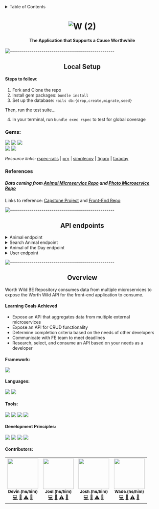 <details close="close">
  <summary>Table of Contents</summary>
  <ol>
    <li>
      <a href="#local-setup">Getting Started</a>
      <ul>
        <li><a href="#local-setup">Set Up</a></li>
        <li><a href="#gems">Gems</a></li>
        <li><a href="#references">References</a></li>
      </ul>
    </li>
     <li>
      <a href="#api-endpoints">API endpoints</a>
    </li>
    <li>
      <a href="#overview">Overview</a>
      <details>
        <summary>details</summary>
        <ul>
          <li><a href="#learning-goals-achieved">Learning Goals Achieved</a></li>
          <li><a href="#framework">Framework</a></li>
          <li><a href="#tools">Tools</a></li>
          <li><a href="#development-principles">Development Principles</a></li>
          <li><a href="#contributors">Contributors</a></li>
        </ul>
      </details>
    </li>
  </ol>
</details>

# <div align="center">![W (2)](https://user-images.githubusercontent.com/87088092/160305910-862472ba-9574-420f-aa8b-d2e99e6c37ff.png)
</div>


#### <div align="center">The Application that Supports a Cause Worthwhile</div>


![-----------------------------------------------------](https://raw.githubusercontent.com/andreasbm/readme/master/assets/lines/rainbow.png)


## <div align="center">Local Setup</div>

#### Steps to follow: 

1. Fork and Clone the repo
2. Install gem packages: `bundle install`
3. Set up the database: `rails db:{drop,create,migrate,seed}`

Then, run the test suite...

4. In your terminal, run `bundle exec rspec` to test for global coverage


### Gems:

<p>
  <img src="https://img.shields.io/badge/rspec--rails-b81818.svg?&style=flaste&logo=rubygems&logoColor=white" />
  <img src="https://img.shields.io/badge/pry-b81818.svg?&style=flaste&logo=rubygems&logoColor=white" />   
  <img src="https://img.shields.io/badge/simplecov-b81818.svg?&style=flaste&logo=rubygems&logoColor=white" />  
  </br>
  <img src="https://img.shields.io/badge/figaro-b81818.svg?&style=flaste&logo=rubygems&logoColor=white" />  
  <img src="https://img.shields.io/badge/faraday-b81818.svg?&style=flaste&logo=rubygems&logoColor=white" />
</p>

*Resource links:*
[rspec-rails](https://github.com/rspec/rspec-rails) | [pry](https://github.com/pry/pry) | [simplecov](https://github.com/simplecov-ruby/simplecov) | [figaro](https://medium.com/@MinimalGhost/the-figaro-gem-an-easier-way-to-securely-configure-rails-applications-c6f963b7e993) | [faraday](https://github.com/lostisland/faraday)

### References

#####  Data coming from [Animal Microservice Repo](https://github.com/Worth-Wild/worth_wild_animal_api) and [Photo Microservice Repo](https://github.com/Worth-Wild/worth_wild_photo_api)
Links to reference: [Capstone Project](https://mod4.turing.edu/projects/capstone/) and [Front-End Repo](https://github.com/Worth-Wild/worth_wild_fe)



![-----------------------------------------------------](https://raw.githubusercontent.com/andreasbm/readme/master/assets/lines/rainbow.png)


## <div align="center">API endpoints</div>

<details close="close">
  <summary>Animal endpoint</summary>
  
  ```
  https://secure-island-06435.herokuapp.com/api/v1/animal?common_name=Cheat Mountain Salamander&element_code=AAAAD12120
  ```
  
  ```
  {
    "id": 1,
    "search_animal_id": null,
    "common_name": "Cheat Mountain Salamander",
    "scientific_name": "Plethodon nettingi",
    "kingdom": "Animalia",
    "phylum": "Craniata",
    "taxclass": "Amphibia",
    "taxorder": "Caudata",
    "family": "Plethodontidae",
    "genus": "Plethodon",
    "biome": null,
    "states": "[\"West Virginia\"]",
    "habitats": null,
    "habitat_comments": "Primarily in red spruce-yellow birch or spruce-dominated forests; occasionally collected in mixed deciduous hardwoods (Brooks 1945, 1948; Clovis 1979; Green and Pauley 1987). Bryophytes and downed logs are usually common. Occurs under rocks and in or under logs during day; sometimes among wet leaves. Active on forest floor at night; may climb lower portions of tree trunks (Brooks 1945, 1948; Green and Pauley 1987). Eggs have been found in and under rotting logs, and under rocks (Brooks 1948, Green and Pauley 1987).",
    "threat_impact_comments": "Populations have been fragmented by habitat modifications such as timbering, burning, mining, recreational development, and road construction. Scientists have speculated that habitat alterations may favor the encroachment of mountain dusky and redback salamanders, which may subsequently out-compete the Cheat Mountain salamander for food and microhabitat. With continued discretion in the management of high-elevation spruce and associated hardwood forests, the future of the Cheat Mountain salamander looks sound. However, long-term habitat changes resulting from acid precipitation and climate change may alter this outlook (West Virginia Division of Natural Resources web site 1998, U.S. Fish and Wildlife Service 2017).",
    "short_term_trend": "Two studies (reviewed by U.S. Fish and Wildlife Service 2017) across 32 and 35 years indicate that many populations of this species have declined since the 1970's, extending well into the 2000's. Principal factors include interspecific competition and the destruction, modification, and fragmentation of habitats.",
    "pop_size": "2500 - 100,000 individuals",
    "image": "https://tse1.mm.bing.net/th?id=OIP.kwFkPEcYFHD6wgkjUgN-qQHaE8&pid=Api",
    "created_at": "2022-04-06T23:53:58.043Z",
    "updated_at": "2022-04-06T23:53:58.043Z",
    "host_url": "https://www.amphibianfact.com/cheat-mountain-salamander.asp"
}
  ```
  
</details>

<details close="close">
  <summary>Search Animal endpoint</summary>
  
  ```
  https://secure-island-06435.herokuapp.com/api/v1/search_animal?search=Alabama Sturgeon
  ```
  ```
  {
    "data": [
        {
            "id": 176,
            "type": "search_animal",
            "attributes": {
                "common_name": "Alabama Sturgeon",
                "element_code": "AFCAA02030",
                "scientific_name": "Scaphirhynchus suttkusi"
            }
        }
    ]
}
  ```
  
</details>

<details close="close">
  <summary>Animal of the Day endpoint</summary>
  
  ```
  https://secure-island-06435.herokuapp.com/api/v1/animal_of_the_day
  ```
  
  ```
  {
    "data": {
        "type": "animal_of_the_day",
        "attributes": {
            "common_name": "a mayfly",
            "scientific_name": "Ameletus imbellis",
            "element_code": "IIEPH15160",
            "imageUrl": "https://tse4.mm.bing.net/th?id=OIP.nPTG5MB6C6viUFIoaQpXYwHaFj&pid=Api"
        }
    }
}
  ```
  
</details>

<details close="close">
  <summary>User endpoint</summary>
  
  POST
  
  ```
  https://secure-island-06435.herokuapp.com/api/v1/users
  ```
  
  Body
  ```
  {
    "username": "test",
    "email": "test@test.com",
    "first_name": "test",
    "last_name": "test"
}
  ```
  
  Output
  
  ```
  {
    "data": {
        "id": "11",
        "type": "user",
        "attributes": {
            "first_name": "test",
            "last_name": "test",
            "username": "test",
            "email": "test@test.com",
            "animals": []
        }
    }
}
  ```
  
  GET
  
  ```
  https://secure-island-06435.herokuapp.com/api/v1/dashboard
  ```
  
  Body
  
  ```
  {
    "username": "test"
  }
  ```
  
  Output
  
  ```
  {
    "data": {
        "id": "11",
        "type": "user",
        "attributes": {
            "first_name": "test",
            "last_name": "test",
            "username": "test",
            "email": "test@test.com",
            "animals": []
        }
    }
}
  ```
  
</details>


![-----------------------------------------------------](https://raw.githubusercontent.com/andreasbm/readme/master/assets/lines/rainbow.png)


## <div align="center">Overview</div>

Worth Wild BE Repository consumes data from multiple microservices to expose the Worth Wild API for the front-end application to consume.


####  Learning Goals Achieved

* Expose an API that aggregates data from multiple external microservices
* Expose an API for CRUD functionality
* Determine completion criteria based on the needs of other developers
* Communicate with FE team to meet deadlines
* Research, select, and consume an API based on your needs as a developer


#### Framework:
<p>
  <img src="https://img.shields.io/badge/Ruby%20On%20Rails-b81818.svg?&style=flat&logo=rubyonrails&logoColor=white" />
</p>

#### Languages:
<p>
  <img src="https://img.shields.io/badge/Ruby-CC0000.svg?&style=flaste&logo=ruby&logoColor=white" />
  <img src="https://img.shields.io/badge/ActiveRecord-CC0000.svg?&style=flaste&logo=rubyonrails&logoColor=white" />
</p>

#### Tools:
<p>
  <img src="https://img.shields.io/badge/Atom-66595C.svg?&style=flaste&logo=atom&logoColor=white" />  
  <img src="https://img.shields.io/badge/Git-F05032.svg?&style=flaste&logo=git&logoColor=white" />
  <img src="https://img.shields.io/badge/GitHub-181717.svg?&style=flaste&logo=github&logoColor=white" />
  <img src="https://img.shields.io/badge/Postman-FF6E4F.svg?&style=flat&logo=postman&logoColor=white" />
</p>

#### Development Principles:
<p>
  <img src="https://img.shields.io/badge/OOP-b81818.svg?&style=flaste&logo=OOP&logoColor=white" />
  <img src="https://img.shields.io/badge/TDD-b87818.svg?&style=flaste&logo=TDD&logoColor=white" />
  <img src="https://img.shields.io/badge/MVC-b8b018.svg?&style=flaste&logo=MVC&logoColor=white" />
  <img src="https://img.shields.io/badge/REST-33b818.svg?&style=flaste&logo=REST&logoColor=white" />  
</p>

#### Contributors:

<!-- ALL-CONTRIBUTORS-LIST:START - Do not remove or modify this section -->
<!-- prettier-ignore-start -->
<!-- markdownlint-disable -->
<table>
  <tr>
     <!-- Brian -->
<!--     <td align="center"><a href="https://github.com/bpeterson2579"><img src="https://avatars.githubusercontent.com/u/83668309?v=4" width="100px;" alt=""/><br /><sub><b>Brian (he/him)</b></sub></a><br /><a href="https://github.com/Worth-Wild/worth_wild_be/commits?author=bpeterson2579" title="Code">💻</a> <a href="#ideas-bpeterson2579" title="Ideas, Planning, & Feedback">🤔</a> <a href="https://github.com/Worth-Wild/worth_wild_be/commits?author=bpeterson2579" title="Tests">⚠️</a> <a href="https://github.com/Worth-Wild/worth_wild_be/pulls?q=is%3Apr+reviewed-by%3Ajbpeterson2579" title="Reviewed Pull Requests">👀</a></td> -->
     <!-- Devin -->
  <td align="center"><a href="https://github.com/devin-p-lay"><img src="https://avatars.githubusercontent.com/u/87088092?v=4" width="100px;" alt=""/><br /><sub><b>Devin (he/him)</b></sub></a><br /><a href="https://github.com/Worth-Wild/worth_wild_be/commits?author=devin-p-lay" title="Code">💻</a> <a href="#ideas-devin-p-lay" title="Ideas, Planning, & Feedback">🤔</a> <a href="https://github.com/Worth-Wild/worth_wild_be/commits?author=devin-p-lay" title="Tests">⚠️</a> <a href="https://github.com/Worth-Wild/worth_wild_be/pulls?q=is%3Apr+reviewed-by%3Ajdevin-p-lay" title="Reviewed Pull Requests">👀</a></td>
    <!-- Jessica -->
<!--     <td align="center"><a href="https://github.com/Jorgan612"><img src="https://user-images.githubusercontent.com/87088092/160305666-d398c367-fbad-4e03-9a43-51813f7960ce.png" width="100px;" alt=""/><br /><sub><b>Jessica (she/her)</b></sub></a><br /><a href="https://github.com/Worth-Wild/worth_wild_be/commits?author=Jorgan612" title="Code">💻</a> <a href="#ideas-Jorgan612" title="Ideas, Planning, & Feedback">🤔</a> <a href="https://github.com/Worth-Wild/worth_wild_be/commits?author=Jorgan612" title="Tests">⚠️</a> <a href="https://github.com/Worth-Wild/worth_wild_be/pulls?q=is%3Apr+reviewed-by%3AjJorgan612" title="Reviewed Pull Requests">👀</a></td> -->
    <!-- Joel -->
    <td align="center"><a href="https://github.com/joel-grant"><img src="https://user-images.githubusercontent.com/87088092/160305603-470088bb-0c16-4a04-8e4b-b73adc74cfbb.png" width="100px;" alt=""/><br /><sub><b>Joel (he/him)</b></sub></a><br /><a href="https://github.com/Worth-Wild/worth_wild_be/commits?author=joel-grant" title="Code">💻</a> <a href="#ideas-joel-grant" title="Ideas, Planning, & Feedback">🤔</a> <a href="https://github.com/Worth-Wild/worth_wild_be/commits?author=joel-grant" title="Tests">⚠️</a> <a href="https://github.com/Worth-Wild/worth_wild_be/pulls?q=is%3Apr+reviewed-by%3Ajoel-grant" title="Reviewed Pull Requests">👀</a></td>
    <!-- Josh -->
     <td align="center"><a href="https://github.com/jaw772"><img src="https://avatars.githubusercontent.com/u/87674632?v=4" width="100px;" alt=""/><br /><sub><b>Josh (he/him)</b></sub></a><br /><a href="https://github.com/Worth-Wild/worth_wild_be/commits?author=jaw772" title="Code">💻</a> <a href="#ideas-jaw772" title="Ideas, Planning, & Feedback">🤔</a> <a href="https://github.com/Worth-Wild/worth_wild_be/commits?author=jaw772" title="Tests">⚠️</a> <a href="https://github.com/Worth-Wild/worth_wild_be/pulls?q=is%3Apr+reviewed-by%3Ajaw772" title="Reviewed Pull Requests">👀</a></td>
    <!-- Kai -->
<!--      <td align="center"><a href="https://github.com/kavakai"><img src="https://avatars.githubusercontent.com/u/87667120?v=4" width="100px;" alt=""/><br /><sub><b>Kai (he/him)</b></sub></a><br /><a href="https://github.com/Worth-Wild/worth_wild_be/commits?author=kavakai" title="Code">💻</a> <a href="#ideas-kavakai" title="Ideas, Planning, & Feedback">🤔</a> <a href="https://github.com/Worth-Wild/worth_wild_be/commits?author=kavakai" title="Tests">⚠️</a> <a href="https://github.com/Worth-Wild/worth_wild_be/pulls?q=is%3Apr+reviewed-by%3Ajkavakai" title="Reviewed Pull Requests">👀</a></td> -->
    <!-- Susanna -->
<!--   <td align="center"><a href="https://github.com/susannaopal"><img src="https://avatars.githubusercontent.com/u/83846677?v=4" width="100px;" alt=""/><br /><sub><b>Susanna (she/her)</b></sub></a><br /><a href="https://github.com/Worth-Wild/worth_wild_be/commits?author=susannaopal" title="Code">💻</a> <a href="#ideas-susannaopal" title="Ideas, Planning, & Feedback">🤔</a> <a href="https://github.com/Worth-Wild/worth_wild_be/commits?author=susannaopal" title="Tests">⚠️</a> <a href="https://github.com/Worth-Wild/worth_wild_be/pulls?q=is%3Apr+reviewed-by%3Ajsusannaopal" title="Reviewed Pull Requests">👀</a></td> -->
     <!-- Wade -->
  <td align="center"><a href="https://github.com/WadeNaughton"><img src="https://avatars.githubusercontent.com/u/90228086?v=4" width="100px;" alt=""/><br /><sub><b>Wade (he/him)</b></sub></a><br /><a href="https://github.com/Worth-Wild/worth_wild_be/commits?author=WadeNaughton" title="Code">💻</a> <a href="#ideas-WadeNaughton" title="Ideas, Planning, & Feedback">🤔</a> <a href="https://github.com/Worth-Wild/worth_wild_be/commits?author=WadeNaughton" title="Tests">⚠️</a> <a href="https://github.com/Worth-Wild/worth_wild_be/pulls?q=is%3Apr+reviewed-by%3AjWadeNaughton" title="Reviewed Pull Requests">👀</a></td>
  </tr>
</table>

<!-- markdownlint-restore -->
<!-- prettier-ignore-end -->

<!-- ALL-CONTRIBUTORS-LIST:END -->
